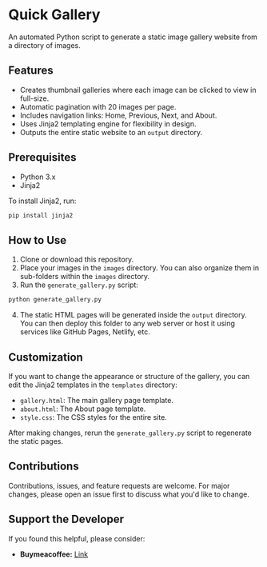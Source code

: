 # Quick Gallery

An automated Python script to generate a static image gallery website from a directory of images.

## Features
- Creates thumbnail galleries where each image can be clicked to view in full-size.
- Automatic pagination with 20 images per page.
- Includes navigation links: Home, Previous, Next, and About.
- Uses Jinja2 templating engine for flexibility in design.
- Outputs the entire static website to an `output` directory.

## Prerequisites

- Python 3.x
- Jinja2

To install Jinja2, run:

```bash
pip install jinja2
```

## How to Use

1. Clone or download this repository.
2. Place your images in the `images` directory. You can also organize them in sub-folders within the `images` directory.
3. Run the `generate_gallery.py` script:

```bash
python generate_gallery.py
```

4. The static HTML pages will be generated inside the `output` directory. You can then deploy this folder to any web server or host it using services like GitHub Pages, Netlify, etc.

## Customization

If you want to change the appearance or structure of the gallery, you can edit the Jinja2 templates in the `templates` directory:

- `gallery.html`: The main gallery page template.
- `about.html`: The About page template.
- `style.css`: The CSS styles for the entire site.

After making changes, rerun the `generate_gallery.py` script to regenerate the static pages.

## Contributions

Contributions, issues, and feature requests are welcome. For major changes, please open an issue first to discuss what you'd like to change.

## Support the Developer

If you found this helpful, please consider:

- **Buymeacoffee:** [Link](http://buymeacoffee.com/alteredadmin)

